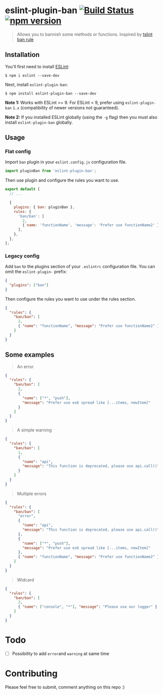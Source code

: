 # eslint-plugin-ban [![Build Status](https://travis-ci.org/remithomas/eslint-plugin-ban.svg?branch=master)](https://travis-ci.org/remithomas/eslint-plugin-ban) [![npm version](https://img.shields.io/npm/v/eslint-plugin-ban.svg?style=flat-square)](https://www.npmjs.com/package/eslint-plugin-ban)

> Allows you to bannish some methods or functions. Inspired by [tslint ban rule](https://palantir.github.io/tslint/rules/ban/)

## Installation

You'll first need to install [ESLint](http://eslint.org):

```
$ npm i eslint --save-dev
```

Next, install `eslint-plugin-ban`:

```
$ npm install eslint-plugin-ban --save-dev
```

**Note 1:** Works with ESLint >= 9. For ESLint < 9, prefer using `eslint-plugin-ban` `1.x` (compatibility of newer versions not guaranteed).

**Note 2:** If you installed ESLint globally (using the `-g` flag) then you must also install `eslint-plugin-ban` globally.

## Usage

### Flat config

Import `ban` plugin in your `eslint.config.js` configuration file.

```js
import pluginBan from 'eslint-plugin-ban';
```

Then use plugin and configure the rules you want to use.

```js
export default [
  // ...

  {
    plugins: { ban: pluginBan },
    rules: {
      'ban/ban': [
        2,
        { name: 'functionName', 'message': 'Prefer use functionName2' },
      ],
    },
  },
];
```

### Legacy config

Add `ban` to the plugins section of your `.eslintrc` configuration file. You can omit the `eslint-plugin-` prefix:

```json
{
  "plugins": ["ban"]
}
```

Then configure the rules you want to use under the rules section.

```json
{
  "rules": {
    "ban/ban": [
      2,
      { "name": "functionName", "message": "Prefer use functionName2" }
    ]
  }
}
```

## Some examples

> An error

```json
{
  "rules": {
    "ban/ban": [
      2,
      {
        "name": ["*", "push"],
        "message": "Prefer use es6 spread like [...items, newItem]"
      }
    ]
  }
}
```

> A simple warning

```json
{
  "rules": {
    "ban/ban": [
      1,
      {
        "name": "api",
        "message": "This function is deprecated, please use api.call()"
      }
    ]
  }
}
```

> Multiple errors

```json
{
  "rules": {
    "ban/ban": [
      "error",
      {
        "name": "api",
        "message": "This function is deprecated, please use api.call()"
      },
      {
        "name": ["*", "push"],
        "message": "Prefer use es6 spread like [...items, newItem]"
      },
      { "name": "functionName", "message": "Prefer use functionName2" }
    ]
  }
}
```

> Widcard

```json
{
  "rules": {
    "ban/ban": [
      2,
      { "name": ["console", "*"], "message": "Please use our logger" }
    ]
  }
}
```

# Todo

- [ ] Possibility to add `error`and `warning` at same time

# Contributing

Please feel free to submit, comment anything on this repo :)
